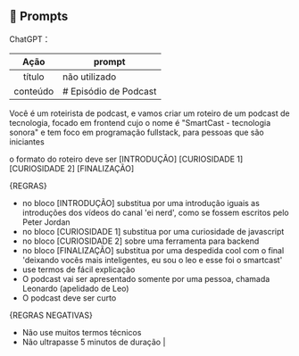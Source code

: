 ## 🧠 Prompts


ChatGPT：

|   Ação   | prompt                                                                                                                                                                                                                                                                         |
| :------: | ------------------------------------------------------------------------------------------------------------------------------------------------------------------------------------------------------------------------------------------------------------------------------ |
|  título  | não utilizado                                                        |
| conteúdo | # Episódio de Podcast

Você é um roteirista de podcast, e vamos criar um  roteiro de um podcast de tecnologia, focado em frontend cujo o nome é "SmartCast - tecnologia sonora" e tem foco em programação fullstack, para pessoas que são iniciantes

o formato do roteiro deve ser
[INTRODUÇÃO]
[CURIOSIDADE 1]
[CURIOSIDADE 2]
[FINALIZAÇÃO]

{REGRAS}

- no bloco [INTRODUÇÃO] substitua por uma introdução iguais as introduções dos vídeos do canal 'ei nerd', como se fossem escritos pelo Peter Jordan
- no bloco [CURIOSIDADE 1] substitua por uma curiosidade de javascript
- no bloco [CURIOSIDADE 2] sobre uma ferramenta para backend
- no bloco [FINALIZAÇÃO] substitua por uma despedida cool com o final 'deixando vocês mais inteligentes, eu sou o leo e esse foi o smartcast'
- use termos de fácil explicação
- O podcast vai ser apresentado somente por uma pessoa, chamada Leonardo (apelidado de Leo)
- O podcast deve ser curto

{REGRAS NEGATIVAS}

- Não use muitos termos técnicos
- Não ultrapasse 5 minutos de duração |

